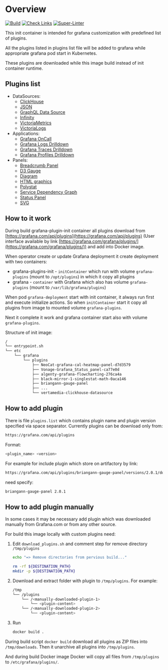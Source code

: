 # Overview

[![Build](https://github.com/Netcracker/qubership-grafana-plugins-init/actions/workflows/build.yaml/badge.svg)](https://github.com/Netcracker/qubership-grafana-plugins-init/actions/workflows/build.yaml)
[![Check Links](https://github.com/Netcracker/qubership-grafana-plugins-init/actions/workflows/link-checker.yaml/badge.svg)](https://github.com/Netcracker/qubership-grafana-plugins-init/actions/workflows/link-checker.yaml)
[![Super-Linter](https://github.com/Netcracker/qubership-grafana-plugins-init/actions/workflows/super-linter.yaml/badge.svg)](https://github.com/Netcracker/qubership-grafana-plugins-init/actions/workflows/super-linter.yaml)

This init container is intended for grafana customization with predefined list of plugins.

All the plugins listed in plugins list file will be added to grafana while appropriate grafana pod start in Kubernetes.

These plugins are downloaded while this image build instead of init container runtime.

## Plugins list

* DataSources:
  * [ClickHouse](https://grafana.com/grafana/plugins/vertamedia-clickhouse-datasource)
  * [JSON](https://grafana.com/grafana/plugins/simpod-json-datasource)
  * [GraphQL Data Source](https://grafana.com/grafana/plugins/retrodaredevil-wildgraphql-datasource)
  * [Infinity](https://grafana.com/grafana/plugins/yesoreyeram-infinity-datasource)
  * [VictoriaMetrics](https://grafana.com/grafana/plugins/victoriametrics-metrics-datasource)
  * [VictoriaLogs](https://grafana.com/grafana/plugins/victoriametrics-logs-datasource)
* Applications:
  * [Grafana OnCall](https://grafana.com/grafana/plugins/grafana-oncall-app)
  * [Grafana Logs Drilldown](https://grafana.com/grafana/plugins/grafana-lokiexplore-app)
  * [Grafana Traces Drilldown](https://grafana.com/grafana/plugins/grafana-exploretraces-app)
  * [Grafana Profiles Drilldown](https://grafana.com/grafana/plugins/grafana-pyroscope-app)
* Panels:
  * [Breadcrumb Panel](https://grafana.com/grafana/plugins/timomyl-breadcrumb-panel)
  * [D3 Gauge](https://grafana.com/grafana/plugins/briangann-gauge-panel)
  * [Diagram](https://grafana.com/grafana/plugins/jdbranham-diagram-panel)
  * [HTML graphics](https://grafana.com/grafana/plugins/gapit-htmlgraphics-panel)
  * [Polystat](https://grafana.com/grafana/plugins/grafana-polystat-panel)
  * [Service Dependency Graph](https://grafana.com/grafana/plugins/novatec-sdg-panel)
  * [Status Panel](https://grafana.com/grafana/plugins/vonage-status-panel)
  * [SVG](https://grafana.com/grafana/plugins/aceiot-svg-panel)

## How to it work

During build grafana-plugin-init container all plugins download from
[https://grafana.com/api/plugins](https://grafana.com/api/plugins)
(User interface available by link [https://grafana.com/grafana/plugins/](https://grafana.com/grafana/plugins/))
and add into Docker image.

When operator create or update Grafana deployment it create deployment with two containers:

* grafana-plugins-init - `initContainer` which run with volume `grafana-plugins` (mount to `/opt/plugins`) in which it
  copy all plugins
* grafana - `container` with Grafana which also has volume `grafana-plugins` (mount to `/var/lib/grafana/plugins`)

When pod `grafana-deployment` start with init container, it always run first and execute initialize actions.
So when `initContainer` start it copy all plugins from image to mounted volume `grafana-plugins`.

Next it complete it work and grafana container start also with volume `grafana-plugins`.

Structure of init image:

```bash
/
└── entrypoint.sh
└── etc
    └── grafana
        └── plugins
            ├── NeoCat-grafana-cal-heatmap-panel-d7d3579
            ├── Vonage-Grafana_Status_panel-ca77e0d
            ├── algenty-grafana-flowcharting-276ca4a
            ├── black-mirror-1-singlestat-math-0aca146
            ├── briangann-gauge-panel
            ├── ...
            └── vertamedia-clickhouse-datasource
```

## How to add plugin

There is file `plugins.list` which contains plugin name and plugin version specified via space separator.
Currently plugins can be download only from:

```bash
https://grafana.com/api/plugins
```

Format:

```bash
<plugin_name> <version>
```

For example for include plugin which store on artifactory by link:

```bash
https://grafana.com/api/plugins/briangann-gauge-panel/versions/2.0.1/download
```

need specify:

```bash
briangann-gauge-panel 2.0.1
```

## How to add plugin manually

In some cases it may be necessary add plugin which was downloaded manually from Grafana.com or from any other source.

For build this image locally with custom plugins need:

1. Edit `download_plugins.sh` and comment step for remove directory `/tmp/plugins`

    ```bash
    echo "=> Remove directories from pervious build..."

    rm -rf ${DESTINATION_PATH}
    mkdir -p ${DESTINATION_PATH}
    ```

2. Download and extract folder with plugin to `/tmp/plugins`. For example:

    ```bash
    /tmp
    └── /plugins
        └── /<manually-downloaded-plugin-1>
            └── <plugin-content>
        └── /<manually-downloaded-plugin-2>
            └── <plugin-content>
    ```

3. Run

    ```bash
    docker build .
    ```

During build script `docker build` download all plugins as ZIP files into `/tmp/downloads`.
Then it unarchive all plugins into `/tmp/plugins`.

And during build Docker image Docker will copy all files from `/tmp/plugins` to `/etc/grafana/plugins/`.
